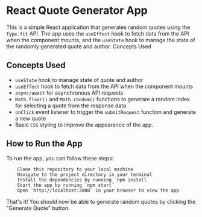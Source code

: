 # React Quote Generator App

This is a simple React application that generates random quotes using the `Type.fit` API. The app uses the `useEffect` hook to fetch data from the API when the component mounts, and the `useState` hook to manage the state of the randomly generated quote and author.
Concepts Used

## Concepts Used

   - `useState` hook to manage state of quote and author
   - `useEffect` hook to fetch data from the API when the component mounts
   - `async/await` for asynchronous API requests
   - `Math.floor()` and `Math.random()` functions to generate a random index for selecting a quote from the response data
   - `onClick` event listener to trigger the `submitRequest` function and generate a new quote
   - Basic `CSS` styling to improve the appearance of the app.

## How to Run the App

To run the app, you can follow these steps:
```
    Clone this repository to your local machine
    Navigate to the project directory in your terminal
    Install the dependencies by running `npm install
    Start the app by running `npm start`
    Open `http://localhost:3000` in your browser to view the app
```
That's it! You should now be able to generate random quotes by clicking the "Generate Quote" button.
